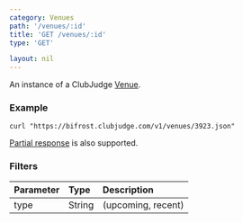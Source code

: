 ```yaml
---
category: Venues
path: '/venues/:id'
title: 'GET /venues/:id'
type: 'GET'

layout: nil
---
```


An instance of a ClubJudge [Venue](#/venue-model).

### Example

```
curl "https://bifrost.clubjudge.com/v1/venues/3923.json"
```

[Partial response](#/partial-responses) is also supported.



### Filters

| Parameter  |   Type  |                 Description                  |
| :--------- | :------ | :------------------------------------------- |
| type       | String  | (upcoming, recent)                           |
